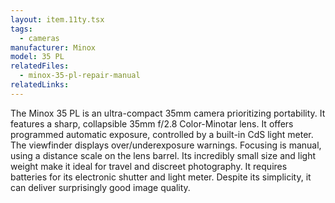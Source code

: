 ```yaml
---
layout: item.11ty.tsx
tags:
  - cameras
manufacturer: Minox
model: 35 PL
relatedFiles:
  - minox-35-pl-repair-manual
relatedLinks:
---
```


The Minox 35 PL is an ultra-compact 35mm camera prioritizing portability. It features a sharp, collapsible 35mm f/2.8 Color-Minotar lens. It offers programmed automatic exposure, controlled by a built-in CdS light meter. The viewfinder displays over/underexposure warnings. Focusing is manual, using a distance scale on the lens barrel. Its incredibly small size and light weight make it ideal for travel and discreet photography. It requires batteries for its electronic shutter and light meter. Despite its simplicity, it can deliver surprisingly good image quality.
